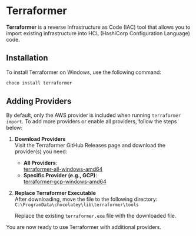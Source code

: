 # Terraformer

**Terraformer** is a reverse Infrastructure as Code (IAC) tool that allows you to import existing infrastructure into HCL (HashiCorp Configuration Language) code.

## Installation

To install Terraformer on Windows, use the following command:

```sh
choco install terraformer
```

## Adding Providers

By default, only the AWS provider is included when running `terraformer import`. To add more providers or enable all providers, follow the steps below:

1. **Download Providers**  
   Visit the Terraformer GitHub Releases page and download the provider(s) you need:
   - **All Providers**:  
     [terraformer-all-windows-amd64](https://github.com/GoogleCloudPlatform/terraformer/releases/download/0.8.24/terraformer-all-windows-amd64)
   - **Specific Provider (e.g., GCP)**:  
     [terraformer-gcp-windows-amd64](https://github.com/GoogleCloudPlatform/terraformer/releases/download/0.8.24/terraformer-gcp-windows-amd64)

2. **Replace Terraformer Executable**  
   After downloading, move the file to the following directory:  
   `C:\ProgramData\chocolatey\lib\terraformer\tools`  

   Replace the existing `terraformer.exe` file with the downloaded file.

You are now ready to use Terraformer with additional providers.